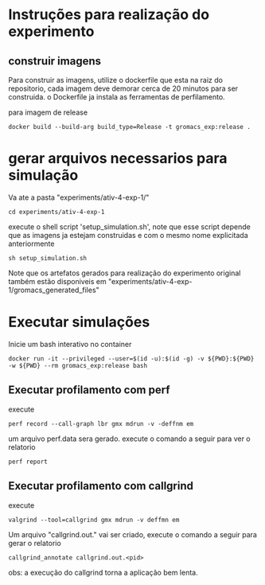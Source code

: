 # Instruções para realização do experimento

## construir imagens

Para construir as imagens, utilize o dockerfile que esta na raiz do repositorio, cada imagem deve demorar cerca de 20 minutos para ser construida. o Dockerfile ja instala as ferramentas de perfilamento.

para imagem de release
```
docker build --build-arg build_type=Release -t gromacs_exp:release .
```
# gerar arquivos necessarios para simulação

Va ate a pasta "experiments/ativ-4-exp-1/"
```
cd experiments/ativ-4-exp-1
```
execute o shell script 'setup_simulation.sh', note que esse script depende que as imagens ja estejam construidas e com o mesmo nome explicitada anteriormente
```
sh setup_simulation.sh
```

Note que os artefatos gerados para realização do experimento original também estão disponiveis em "experiments/ativ-4-exp-1/gromacs_generated_files"

# Executar simulações


Inicie um bash interativo no container
```
docker run -it --privileged --user=$(id -u):$(id -g) -v ${PWD}:${PWD} -w ${PWD} --rm gromacs_exp:release bash
```

## Executar profilamento com perf


execute 
```
perf record --call-graph lbr gmx mdrun -v -deffnm em
```
um arquivo perf.data sera gerado. execute o comando a seguir para ver o relatorio
```
perf report
```

## Executar profilamento com callgrind

execute 
```
valgrind --tool=callgrind gmx mdrun -v deffmn em
```
Um arquivo "callgrind.out.<pid>" vai ser criado, execute o comando a seguir para gerar o relatorio
```
callgrind_annotate callgrind.out.<pid>
```

obs: a execução do callgrind torna a aplicação bem lenta.
